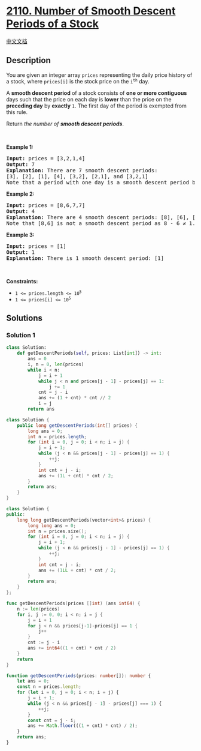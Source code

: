 # [2110. Number of Smooth Descent Periods of a Stock](https://leetcode.com/problems/number-of-smooth-descent-periods-of-a-stock)

[中文文档](/solution/2100-2199/2110.Number%20of%20Smooth%20Descent%20Periods%20of%20a%20Stock/README.md)

## Description

<p>You are given an integer array <code>prices</code> representing the daily price history of a stock, where <code>prices[i]</code> is the stock price on the <code>i<sup>th</sup></code> day.</p>

<p>A <strong>smooth descent period</strong> of a stock consists of <strong>one or more contiguous</strong> days such that the price on each day is <strong>lower</strong> than the price on the <strong>preceding day</strong> by <strong>exactly</strong> <code>1</code>. The first day of the period is exempted from this rule.</p>

<p>Return <em>the number of <strong>smooth descent periods</strong></em>.</p>

<p>&nbsp;</p>
<p><strong class="example">Example 1:</strong></p>

<pre>
<strong>Input:</strong> prices = [3,2,1,4]
<strong>Output:</strong> 7
<strong>Explanation:</strong> There are 7 smooth descent periods:
[3], [2], [1], [4], [3,2], [2,1], and [3,2,1]
Note that a period with one day is a smooth descent period by the definition.
</pre>

<p><strong class="example">Example 2:</strong></p>

<pre>
<strong>Input:</strong> prices = [8,6,7,7]
<strong>Output:</strong> 4
<strong>Explanation:</strong> There are 4 smooth descent periods: [8], [6], [7], and [7]
Note that [8,6] is not a smooth descent period as 8 - 6 &ne; 1.
</pre>

<p><strong class="example">Example 3:</strong></p>

<pre>
<strong>Input:</strong> prices = [1]
<strong>Output:</strong> 1
<strong>Explanation:</strong> There is 1 smooth descent period: [1]
</pre>

<p>&nbsp;</p>
<p><strong>Constraints:</strong></p>

<ul>
	<li><code>1 &lt;= prices.length &lt;= 10<sup>5</sup></code></li>
	<li><code>1 &lt;= prices[i] &lt;= 10<sup>5</sup></code></li>
</ul>

## Solutions

### Solution 1

<!-- tabs:start -->

```python
class Solution:
    def getDescentPeriods(self, prices: List[int]) -> int:
        ans = 0
        i, n = 0, len(prices)
        while i < n:
            j = i + 1
            while j < n and prices[j - 1] - prices[j] == 1:
                j += 1
            cnt = j - i
            ans += (1 + cnt) * cnt // 2
            i = j
        return ans
```

```java
class Solution {
    public long getDescentPeriods(int[] prices) {
        long ans = 0;
        int n = prices.length;
        for (int i = 0, j = 0; i < n; i = j) {
            j = i + 1;
            while (j < n && prices[j - 1] - prices[j] == 1) {
                ++j;
            }
            int cnt = j - i;
            ans += (1L + cnt) * cnt / 2;
        }
        return ans;
    }
}
```

```cpp
class Solution {
public:
    long long getDescentPeriods(vector<int>& prices) {
        long long ans = 0;
        int n = prices.size();
        for (int i = 0, j = 0; i < n; i = j) {
            j = i + 1;
            while (j < n && prices[j - 1] - prices[j] == 1) {
                ++j;
            }
            int cnt = j - i;
            ans += (1LL + cnt) * cnt / 2;
        }
        return ans;
    }
};
```

```go
func getDescentPeriods(prices []int) (ans int64) {
	n := len(prices)
	for i, j := 0, 0; i < n; i = j {
		j = i + 1
		for j < n && prices[j-1]-prices[j] == 1 {
			j++
		}
		cnt := j - i
		ans += int64((1 + cnt) * cnt / 2)
	}
	return
}
```

```ts
function getDescentPeriods(prices: number[]): number {
    let ans = 0;
    const n = prices.length;
    for (let i = 0, j = 0; i < n; i = j) {
        j = i + 1;
        while (j < n && prices[j - 1] - prices[j] === 1) {
            ++j;
        }
        const cnt = j - i;
        ans += Math.floor(((1 + cnt) * cnt) / 2);
    }
    return ans;
}
```

<!-- tabs:end -->

<!-- end -->
